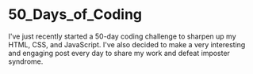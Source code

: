 # 50_Days_of_Coding
I've just recently started a 50-day coding challenge to sharpen up my HTML, CSS, and JavaScript. I've also decided to make a very interesting and engaging post every day to share my work and defeat imposter syndrome.
